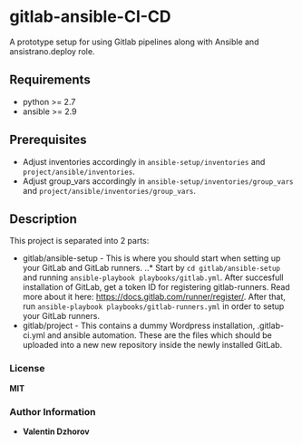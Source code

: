 # gitlab-ansible-CI-CD

A prototype setup for using Gitlab pipelines along with Ansible and ansistrano.deploy role.

## Requirements

* python >= 2.7
* ansible >= 2.9

## Prerequisites

* Adjust inventories accordingly in `ansible-setup/inventories` and `project/ansible/inventories`.
* Adjust group_vars accordingly in `ansible-setup/inventories/group_vars` and `project/ansible/inventories/group_vars`.

## Description

This project is separated into 2 parts:

* gitlab/ansible-setup - This is where you should start when setting up your GitLab and GitLab runners.
..* Start by `cd gitlab/ansible-setup` and running `ansible-playbook playbooks/gitlab.yml`. After succesfull installation of GitLab, get a token ID for registering gitlab-runners. Read more about it here: https://docs.gitlab.com/runner/register/. After that, run `ansible-playbook playbooks/gitlab-runners.yml` in order to setup your GitLab runners.
* gitlab/project - This contains a dummy Wordpress installation, .gitlab-ci.yml and ansible automation. These are the files which should be uploaded into a new new repository inside the newly installed GitLab.

### License

**MIT**

### Author Information

* **Valentin Dzhorov**
